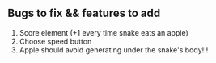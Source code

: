 ## Bugs to fix && features to add

1. Score element (+1 every time snake eats an apple)
2. Choose speed button
3. Apple should avoid generating under the snake's body!!!